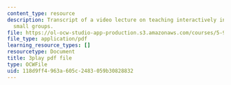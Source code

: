 ```yaml
---
content_type: resource
description: Transcript of a video lecture on teaching interactively in large and
  small groups.
file: https://ol-ocw-studio-app-production.s3.amazonaws.com/courses/5-95j-teaching-college-level-science-and-engineering-spring-2009/118d9ff4963a605c2483059b30828832_5uTd3WzQulo.pdf
file_type: application/pdf
learning_resource_types: []
resourcetype: Document
title: 3play pdf file
type: OCWFile
uid: 118d9ff4-963a-605c-2483-059b30828832
---
```

